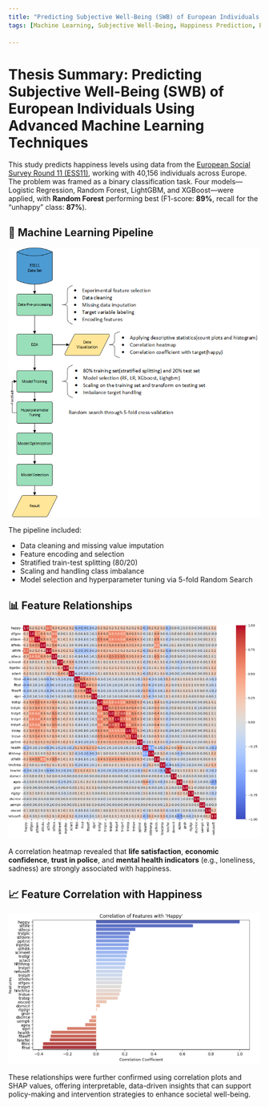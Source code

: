 ```yaml
---
title: "Predicting Subjective Well-Being (SWB) of European Individuals Using Advanced Machine Learning Techniques"
tags: [Machine Learning, Subjective Well-Being, Happiness Prediction, European Social Survey, Data Science, Random Forest, SHAP, Classification, Policy Impact]

---
```


# Thesis Summary: Predicting Subjective Well-Being (SWB) of European Individuals Using Advanced Machine Learning Techniques

This study predicts happiness levels using data from the [European Social Survey Round 11 (ESS11)](https://ess.sikt.no/en/?tab=overview), working with 40,156 individuals across Europe. The problem was framed as a binary classification task. Four models—Logistic Regression, Random Forest, LightGBM, and XGBoost—were applied, with **Random Forest** performing best (F1-score: **89%**, recall for the “unhappy” class: **87%**).

## 🔄 Machine Learning Pipeline

<p align="center">
  <img src="/assets/portfolio/Eli Colored 2.png" alt="Pipeline Diagram" width="600">
</p>

The pipeline included:
- Data cleaning and missing value imputation
- Feature encoding and selection
- Stratified train-test splitting (80/20)
- Scaling and handling class imbalance
- Model selection and hyperparameter tuning via 5-fold Random Search

## 📊 Feature Relationships

<p align="center">
  <img src="/assets/portfolio/Fig3.png" alt="Correlation Heatmap" width="800">
</p>

A correlation heatmap revealed that **life satisfaction**, **economic confidence**, **trust in police**, and **mental health indicators** (e.g., loneliness, sadness) are strongly associated with happiness.

## 📈 Feature Correlation with Happiness

<p align="center">
  <img src="/assets/portfolio/Fig44.png" alt="Feature Correlation Plot" width="800">
</p>

These relationships were further confirmed using correlation plots and SHAP values, offering interpretable, data-driven insights that can support policy-making and intervention strategies to enhance societal well-being.
